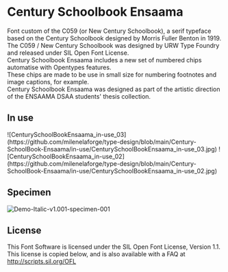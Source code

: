 # Century Schoolbook Ensaama

Font custom of the C059 (or New Century Schoolbook), a serif typeface based on the Century Schoolbook designed by Morris Fuller Benton in 1919.  
The C059 / New Century Schoolbook was designed by URW Type Foundry and released under SIL Open Font License.  
Century Schoolbook Ensaama includes a new set of numbered chips automatise with Opentypes features.   
These chips are made to be use in small size for numbering footnotes and image captions, for example.   
Century Schoolbook Ensaama was designed as part of the artistic direction of the ENSAAMA DSAA students' thesis collection. 

## In use 

<div style="display: flex; justify-content: space-between;">  
![CenturySchoolBookEnsaama_in-use_03](https://github.com/milenelaforge/type-design/blob/main/Century-SchoolBook-Ensaama/in-use/CenturySchoolBookEnsaama_in-use_03.jpg)
![CenturySchoolBookEnsaama_in-use_02](https://github.com/milenelaforge/type-design/blob/main/Century-SchoolBook-Ensaama/in-use/CenturySchoolBookEnsaama_in-use_02.jpg)  
</div>

## Specimen

![Demo-Italic-v1.001-specimen-001](https://github.com/raphaelbastide/Unified-Font-Repository/master/documentation/images/Demo-Italic-v1.001-specimen-001.png)

## License

This Font Software is licensed under the SIL Open Font License, Version 1.1. 
This license is copied below, and is also available with a FAQ at 
http://scripts.sil.org/OFL

